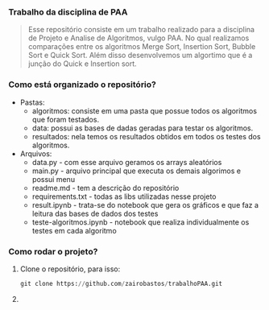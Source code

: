 ### Trabalho da disciplina de PAA

> Esse repositório consiste em um trabalho realizado para a disciplina de Projeto e Analise de Algoritmos, vulgo PAA. No qual realizamos comparações entre os algoritmos Merge Sort, Insertion Sort, Bubble Sort e Quick Sort. Além disso desenvolvemos um algortimo que é a junção do Quick e Insertion sort.

### Como está organizado o repositório?

* Pastas:
  * algoritmos: consiste em uma pasta que possue todos os algoritmos que foram testados.
  * data: possui as bases de dadas geradas para testar os algoritmos.
  * resultados: nela temos os resultados obtidos em todos os testes dos algoritmos.
* Arquivos:
  * data.py - com esse arquivo geramos os arrays aleatórios
  * main.py - arquivo principal que executa os demais algorimos e possui menu
  * readme.md - tem a descrição do repositório
  * requirements.txt - todas as libs utilizadas nesse projeto
  * result.ipynb - trata-se do notebook que gera os gráficos e que faz a leitura das bases de dados dos testes
  * teste-algoritmos.ipynb - notebook que realiza individualmente os testes em cada algoritmo

### Como rodar o projeto?

1. Clone o repositório, para isso:
   ```python
   git clone https://github.com/zairobastos/trabalhoPAA.git
   ```
2. 